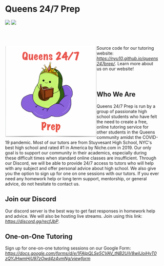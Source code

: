 # Queens 24/7 Prep

<p float="left">
  <img src="https://user-images.githubusercontent.com/43020289/149394279-d120ccb6-0428-43cc-8248-bf0b2eed30c3.png" width="850" />
  <img src="https://user-images.githubusercontent.com/43020289/149394305-6245d872-cf26-4926-a976-bdf804494ded.png" width="850" />
</p>

<br></br><br>
<img align="left" src="/images/logo.png" width="300" height="300"/> Source code for our tutoring website: _https://nyu10.github.io/queens247prep/_. Learn more about us on our website!
<br></br><br>
## Who We Are
Queens 24/7 Prep is run by a group of passionate high school students who have felt the need to create a free, online tutoring service for other students in the Queens community amidst the COVID-19 pandemic. Most of our tutors are from Stuyvesant High School, NYC's best high school and rated #1 in America by Niche.com in 2019. Our only goal is to support our community in their academics, especially during these difficult times when standard online classes are insufficient. Through our Discord, we will be able to provide 24/7 access to tutors who will help with any subject and offer personal advice about high school. We also give you the option to sign up for one on one sessions with our tutors. If you ever need any homework help or long term support, mentorship, or general advice, do not hesitate to contact us.

## Join our Discord
Our discord server is the best way to get fast responses in homework help and advice. We will also be hosting live streams. Join using this link: _https://discord.gg/recfJbP_.

## One-on-One Tutoring
Sign up for one-on-one tutoring sessions on our Google Form: _https://docs.google.com/forms/d/e/1FAIpQLSe5CVAV_tNB2UiV8wilJoiHyT0zQYJHwmHjU97zOwd4z4vmNg/viewform_
